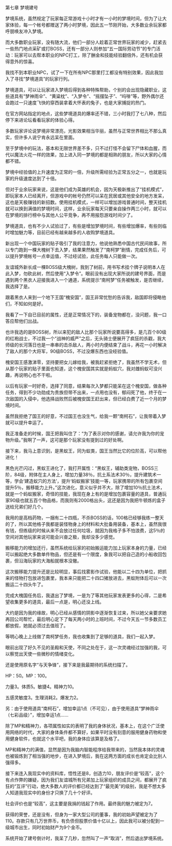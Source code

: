 第七章 梦境建号


梦境系统，虽然规定了玩家每正常游戏十小时才有一小时的梦境时间，但为了让大家体验，每一个帐号都赠送了两小时梦境，因此五一节刚开始，大多数业余玩家都呼朋唤友冲入梦境。

而大多数职业玩家，没有随大流，他们一部分人趁着正常世界玩家的减少，赶紧去一些热门地点采矿或打BOSS，还有一部分人则参加“五一国际劳动节”的专门活动：玩家可以去帮本职业的NPC打工，除了酬金和技能经验翻倍外，还有机会获得意外的惊喜。

我找不到本职业NPC，试了一下在所有NPC那里打工都没有特别效果，因此我加入了寻找“梦境道具”的玩家行列。

梦境道具，可以让玩家进入梦境后得到各种特殊帮助，个别的会出现隐藏职业，这些道具有“梦神雨伞”、“黄粱枕”、“入梦令”、“摇摆坠子”、“吗啡”等，野外偶尔还会跑过一只速度飞快的穿西装拿着大怀表的兔子，也是大家捕捉的热门。

在官方网站指定的地点，这些梦境道具的爆率还不错，三小时我打了七八种，然后停下来进论坛看看玩家的体验心得。

多数玩家评论说梦境非常漂亮，光影效果相当华丽，虽然与正常世界相比不那么真实，但许多人说宁肯永远呆在里面。

至于梦境中的玩法，基本和无限世界差不多，只不过打怪不会留下尸体和血腥，而代以魔法火花一样的效果，加上进入同一梦境的都是相熟的朋友，所以大家的心情都不错。

梦境中经验值的上升速度为正常的一倍，升级所需经验为正常五分之一，也就是玩家的升级速度达到了十倍。

但对于业余玩家来说，这是他们成为英雄的机会，因为天极新推出了“挂机模式”，即玩家本人已经离开，但游戏中的帐号仍然可以呆在民居或其他安全的地方发呆，这也是天极赚钱的新招数。使用挂机模式，一样可以增加游戏普通时间，整天挂机就可以换到满值的梦境时间，这样，业余玩家每天只要亲自操作两三小时，就可以在梦境的排行榜中与其他人公平竞争，再不用报怨游戏时间少了。

梦境道具，也有不少人试验过了，有些是增加梦境时间，有些增加爆率，有些则临时增加魅力等，目前已经有越来越多的人收购梦境道具。

新出现一个中国玩家的贴子吸引了我的注意力，他说他熟悉中国古代民间故事，所以专门跑到一棵大槐树下去入梦，结果果然触发了“南柯梦”剧情，完成任务后，可以提升梦境帐号一点幸运值，不过经试验，此任务每人只能做一次。

友谊城外新长成一棵BOSS级大槐树，我到了树前，用书写术挂个牌子说明本人在此入梦，勿砍此树，然后使用“入梦令”。眼前没有出现大家所说的建号界面，而是遇到两个黑衣人迎接我进入一个通道，系统提示“南柯梦”任务被触发，是否继续，我选择了是。

跟着黑衣人来到一个地下王国“槐安国”，国王非常忧愁的告诉我，敌国即将侵略他们，不知如何是好。

我看了一下自已目前的属性，还是正常情况下的，装备宠物都在，没问题，我一口答应帮他们出战。

也许我选的是BOSS树，所以来犯的敌人比那个玩家所说要高得多，是几百个80级的红袍战士，不过我一个“战神的威严”之后，无头骑士便展开了疯狂的杀戳，我大师级的长河落日也是一串串的击杀敌人，两小时内便结束了战斗，再花一小时解决了敌人的那个大将军，90级BOSS，不过没爆东西也没经验值。

槐安国王感激涕零，坚持要把女儿嫁给我，被我赶紧拒绝了，我虽然不学无术，但从那个玩家的贴子里面也知道，这个槐安国其实就是蚂蚁穴，我对雌蚂蚁可没兴趣，再说明心也不干啦。

以后有玩家一时好奇，选择了同意，结果每次入梦都只能呆在这个槐安国，做各种任务，得到不少功勋成为贵族但带不出来，一点用也没有，郁闷死了他，终于在一次敌国的入侵中，他选择战败然后被槐安国王赶出来，但已经白费了近一个月的梦境时间。

虽然我拒绝了国王的好意，不过国王也没生气，给我一颗“南柯石”，让我带着入梦就可以提升幸运了。

我正准备走的时候，国王把我叫住了：“为了表示对你的感谢，请允许我为你的宠物升级。”我啊了一声，这可是那个玩家没有提到过的好处啊。

接下来，我马上意识到，是黑蚁王，同为蚁类，国王当然比它的位阶高，可以帮他进化！

黑色光芒闪过，黑蚁王进化了，我打开属性：“黑蚁王，辅助类宠物，BOSS三阶，84级，附体在主人身上，增加力量38％，抗土系法术30％，提升建筑术一等，学会‘建造蚁穴的方法’，提升‘蚂蚁搬家’技能一等，玩家携带的所有包裹空间提升5％，搬移能力上升。”这次进化，意义似乎并不大，除了增加10％抗土法术，就是一个蚂蚁搬家，奇怪的技能，我现在身上有的是增加包裹容量的道具，普通玩家90级也就五百个物品格，而我则有2000格出头，这还是因为我把牛顿炼的盒子送给兄弟们好几个。

我用的是高档药物，一捆有二十四瓶，不杀BOSS的话，100格已经够我练一整天的了，所以其他格子我都是装怪物身上的材料和大批备用装备，基本上，虽然我很有钱，但练级的时候从来不会放过任何垃圾，就因为我格子多不怕浪费，这5％的空间对其他玩家来说可能会兴奋之极，我却没多少感觉。

搬移能力的增加还行，虽然系统给玩家的初始搬运能力加上玩家本身的力量，已经可以搬起绝大多数单件物品，但还是有一个限度，象我可以把自己造的小船收回包裹，但沿海玩家的大海船就根本没辙。

这次搬移能力提升还是比较明显，事后找雾影作试验，他能以二十四为单位，把抓来的怪物打包放进包裹里，我本来只能把二十四口猪放进去，黑蚁附体后可以一次搬运二十四头牛了。

完成大槐国任务后，我退出了梦境，一是为了等其他玩家发表更多的心得，二是希望收集更多的道具，最后一点是，明心还没上线。

大约是因为我的缘故，明心已经从感情的阴影中逐渐恢复过来，所以她父亲要求她再回公司帮忙，最后明心定下了每天两小时的上班时间，不过今天五一节多数员工都放假，她就必须过去值班了。

等明心晚上上线做了南柯梦任务，我也收集到了足够的道具，我们一起入梦。

眼前出现了好久不见的圣殿和天使，不同之处在于，这一次灵魂经过加强的我，可以察觉出天使一些微秒的情绪变化。

还是使用原名字“与天争锋”，接下来是我最期待的系统扫描了。

HP：50。MP：100。

力量3。体质5。敏捷4。精神力10。

五感灵敏度3。生理消耗2。爆发力2。

另：由于使用道具“南柯石”，增加幸运1点（不可见），由于使用道具“梦神雨伞（七彩品级）”，增加幸运1点……

除了MP和精神力，各项属性如实的表明了我的身体状况，基本上，在这个广泛使用网络的时代，大家的身体条件都不算好，如果平时没有刻意的服用健身药物和使用健身软件，也就这个水平吧，我的身体应该算是及格了。

MP和精神力的满值，显然是因为我脑内智能程序给我带来的，当然我本体的灵魂也被锻炼到了相当强的地步，在进入梦境后，我在这两方面的成长也肯定会比别人强得多。

接下来连入我现实中的资料库，悟性还是8，创造力10，朋友评价是“较高”，这个有点作弊的嫌疑，因为我们友谊城所有兄弟加上玩家组织的成员之间，都展开了疯狂的“互评”行动，绝大多数人的评价都已经达到了“最完美”的级别，我是不想太多人知道我现实中的身份才只换了几十个好评。

社会评价也是“较高”，这主要是我捐的钱起了作用。最终我的魅力被定为7。

获得的荣誉，还是没有，但身为一家大型公司的董事，我的初始声望被定为了110。存款只有几万世界币，有负债但股票价值十亿以上，因此我可以被分配到一级城市出生，同时初始财产为9个金币。

系统开始了建号倒计时，我呆了几秒，忽然叫了一声“取消”，然后退出梦境系统。





